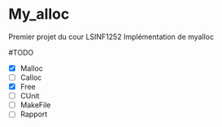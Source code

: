 # My_alloc
Premier projet du cour LSINF1252 
Implémentation de myalloc 

#TODO
- [X] Malloc
- [ ] Calloc
- [X] Free
- [ ] CUnit
- [ ] MakeFile
- [ ] Rapport 
